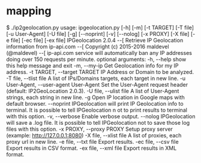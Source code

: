 # mapping
$ ./ip2geolocation.py usage: ipgeolocation.py [-h] [-m] [-t TARGET] [-T file] [-u User-Agent]                         [-U file] [-g] [--noprint] [-v] [--nolog] [-x PROXY]                         [-X file] [-e file] [-ec file] [-ex file]  IPGeolocation 2.0.4  --[ Retrieve IP Geolocation information from ip-api.com --[ Copyright (c) 2015-2016 maldevel (@maldevel) --[ ip-api.com service will automatically ban any IP addresses doing over 150 requests per minute.  optional arguments:   -h, --help            show this help message and exit   -m, --my-ip           Get Geolocation info for my IP address.   -t TARGET, --target TARGET                         IP Address or Domain to be analyzed.   -T file, --tlist file                         A list of IPs/Domains targets, each target in new line.   -u User-Agent, --user-agent User-Agent                         Set the User-Agent request header (default: IP2GeoLocation 2.0.3).   -U file, --ulist file                         A list of User-Agent strings, each string in new line.   -g                    Open IP location in Google maps with default browser.   --noprint             IPGeolocation will print IP Geolocation info to terminal. It is possible to tell IPGeolocation n ot to print results to terminal with this option.   -v, --verbose         Enable verbose output.   --nolog               IPGeolocation will save a .log file. It is possible to tell IPGeolocation not to save those log files with this option.   -x PROXY, --proxy PROXY                         Setup proxy server (example: http://127.0.0.1:8080)   -X file, --xlist file                         A list of proxies, each proxy url in new line.   -e file, --txt file   Export results.   -ec file, --csv file  Export results in CSV format.   -ex file, --xml file  Export results in XML format.
